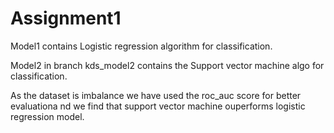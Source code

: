 # Assignment1


Model1 contains Logistic regression algorithm for classification.

Model2 in branch kds_model2 contains the Support vector machine algo for classification.

As the dataset is imbalance we have used the roc_auc score for better evaluationa nd we find that support vector machine ouperforms logistic regression model.
